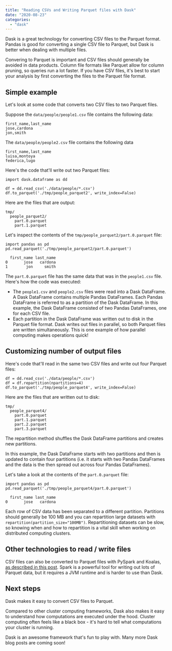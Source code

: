 ```yaml
---
title: "Reading CSVs and Writing Parquet files with Dask"
date: "2020-08-23"
categories: 
  - "dask"
---
```


Dask is a great technology for converting CSV files to the Parquet format. Pandas is good for converting a single CSV file to Parquet, but Dask is better when dealing with multiple files.

Convering to Parquet is important and CSV files should generally be avoided in data products. Column file formats like Parquet allow for column pruning, so queries run a lot faster. If you have CSV files, it's best to start your analysis by first converting the files to the Parquet file format.

## Simple example

Let's look at some code that converts two CSV files to two Parquet files.

Suppose the `data/people/people1.csv` file contains the following data:

```
first_name,last_name
jose,cardona
jon,smith
```

The `data/people/people2.csv` file contains the following data

```
first_name,last_name
luisa,montoya
federica,lugo
```

Here's the code that'll write out two Parquet files:

```
import dask.dataframe as dd

df = dd.read_csv('./data/people/*.csv')
df.to_parquet('./tmp/people_parquet2', write_index=False)
```

Here are the files that are output:

```
tmp/
  people_parquet2/
    part.0.parquet
    part.1.parquet
```

Let's inspect the contents of the `tmp/people_parquet2/part.0.parquet` file:

```
import pandas as pd
pd.read_parquet('./tmp/people_parquet2/part.0.parquet')
```

```
  first_name last_name
0       jose   cardona
1        jon     smith
```

The `part.0.parquet` file has the same data that was in the `people1.csv` file. Here's how the code was executed:

- The `people1.csv` and `people2.csv` files were read into a Dask DataFrame. A Dask DataFrame contains multiple Pandas DataFrames. Each Pandas DataFrame is referred to as a partition of the Dask DataFrame. In this example, the Dask DataFrame consisted of two Pandas DataFrames, one for each CSV file.
- Each partition in the Dask DataFrame was written out to disk in the Parquet file format. Dask writes out files in parallel, so both Parquet files are written simultaneously. This is one example of how parallel computing makes operations quick!

## Customizing number of output files

Here's code that'll read in the same two CSV files and write out four Parquet files:

```
df = dd.read_csv('./data/people/*.csv')
df = df.repartition(npartitions=4)
df.to_parquet('./tmp/people_parquet4', write_index=False)
```

Here are the files that are written out to disk:

```
tmp/
  people_parquet4/
    part.0.parquet
    part.1.parquet
    part.2.parquet
    part.3.parquet
```

The repartition method shuffles the Dask DataFrame partitions and creates new partitions.

In this example, the Dask DataFrame starts with two partitions and then is updated to contain four partitions (i.e. it starts with two Pandas DataFrames and the data is the then spread out across four Pandas DataFrames).

Let's take a look at the contents of the `part.0.parquet` file:

```
import pandas as pd
pd.read_parquet('./tmp/people_parquet4/part.0.parquet')
```

```
  first_name last_name
0       jose   cardona
```

Each row of CSV data has been separated to a different partition. Partitions should generally be 100 MB and you can repartition large datasets with `repartition(partition_size="100MB")`. Repartitioning datasets can be slow, so knowing when and how to repartition is a vital skill when working on distributed computing clusters.

## Other technologies to read / write files

CSV files can also be converted to Parquet files with PySpark and Koalas, [as described in this post](https://mungingdata.com/python/writing-parquet-pandas-pyspark-koalas/). Spark is a powerful tool for writing out lots of Parquet data, but it requires a JVM runtime and is harder to use than Dask.

## Next steps

Dask makes it easy to convert CSV files to Parquet.

Compared to other cluster computing frameworks, Dask also makes it easy to understand how computations are executed under the hood. Cluster computing often feels like a black box - it's hard to tell what computations your cluster is running.

Dask is an awesome framework that's fun to play with. Many more Dask blog posts are coming soon!

